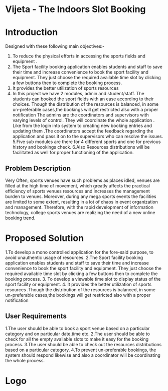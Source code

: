 # Vijeta - The Indoors Slot Booking

# Introduction
Designed with these following main objectives:-
1. To reduce the physical efforts in accessing the sports fields and equipment .
2. The Sport facility booking application enables students and staff to save their time
and increase convenience to book the sport facility and equipment. They just choose
the required available time slot by clicking a few buttons then to complete the
booking process.
3. It provides the better utilization of sports resources
4. In this project we have 2 modules, admin and student/staff.
The students can booked the sport fields with an ease according to their choices. Though the
distribution of the resources is balanced, in some un-preferable cases,the bookings will get
restricted also with a proper notification The admins are the coordinators and supervisors with
varying levels of control. They will coordinate the whole application . Like from the login into
system to creating new booking entries and updating them .The coordinators accept the feedback
regarding the application and pass it on to the supervisors who can resolve the issues.
5.Five sub modules are there for 4 different sports and one for previous history and
bookings check.
6.Also Resources distributions will be facilitated as well for proper functioning of
the application.

## Problem Description
Very Often, sports venues have such problems as places idled, venues are filled at the high
time of movement, which greatly affects the practical efficiency of sports venues resources
and increases the management burden to venues.
Moreover, during any mega sports events the facilities are limited to some extent, resulting
in a lot of chaos in event organization and management. Therefore, with the rapid
development of information technology, college sports venues are realizing the need of a
new online booking trend.


# Proposed Solution
1.To develop a mono controlled application for the fore-said purpose, to avoid unauthentic usage of resources. 
2.The Sport facility booking application enables students and staff to save their time and increase convenience to book the sport facility and equipment. They just choose the required available time slot by clicking a few buttons then to complete the booking process.
3. To develop a viewable time slot to display status of the sport facility or equipment.
4. It provides the better utilization of sports resources .Though the distribution of the resources is balanced, in some un-preferable cases,the bookings will get restricted also with a proper notification


##  User Requirements
1.The user should be able to book a sport venue based on a particular category and on particular date,time etc.
2.The user should be able to check for all the empty available slots to make it easy for the booking process.
3.The user should be able to check out the resources distributions based on a particular category.
4.To prevent un-preferable bookings, the system should respond likewise and also a
coordinator will be coordinating the whole process.

# Logo
